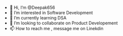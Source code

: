 - 👋 Hi, I’m @Deepak656
- 👀 I’m interested in Software Development
- 🌱 I’m currently learning DSA
- 💞️ I’m looking to collaborate on Product Developement
- 📫 How to reach me , message me on Linekdin

<!---
Deepak656/Deepak656 is a ✨ special ✨ repository because its `README.md` (this file) appears on your GitHub profile.
You can click the Preview link to take a look at your changes.
--->
